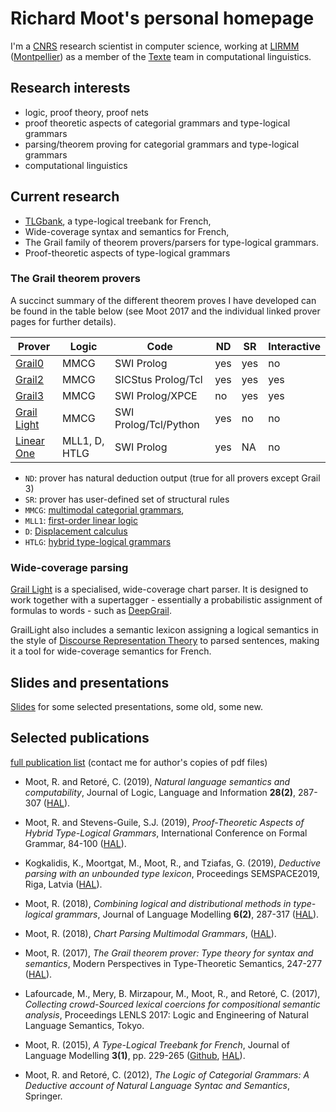 # Richard Moot's personal homepage


I'm a [CNRS](http://www.cnrs.fr) research scientist in computer science, working at [LIRMM](http://www.lirmm.fr) ([Montpellier](https://www.montpellier.fr)) as a member of the [Texte](https://www.lirmm.fr/recherche/equipes/texte) team in computational linguistics.

## Research interests

* logic, proof theory, proof nets
* proof theoretic aspects of categorial grammars and type-logical grammars
* parsing/theorem proving for categorial grammars and type-logical grammars
* computational linguistics

## Current research

* [TLGbank](https://richardmoot.github.io/TLGbank/), a type-logical treebank  for French,
* Wide-coverage syntax and semantics for French,
* The Grail family of theorem provers/parsers for type-logical grammars.
* Proof-theoretic aspects of type-logical grammars

### The Grail theorem provers

A succinct summary of the different theorem proves I have developed can be found in the table below (see Moot 2017 and the individual linked prover pages for further details). 

| Prover       | Logic           | Code | ND  | SR | Interactive |
|---------|----------|-----|-----|-----| -----|
| [Grail0](https://github.com/RichardMoot/Grail0) | MMCG | SWI Prolog |yes | yes | no |
| [Grail2](https://github.com/RichardMoot/Grail2) | MMCG | SICStus Prolog/Tcl|  yes | yes | yes |
| [Grail3](https://github.com/RichardMoot/Grail) | MMCG | SWI Prolog/XPCE | no | yes | yes |
| [Grail Light](https://github.com/RichardMoot/GrailLight) | MMCG | SWI Prolog/Tcl/Python | yes | no | no |
| [Linear One](https://github.com/RichardMoot/LinearOne) | MLL1, D, HTLG | SWI Prolog | yes | NA | no |

* `ND`: prover has natural deduction output (true for all provers except Grail 3)
* `SR`: prover has user-defined set of structural rules 
* `MMCG`: [multimodal categorial grammars](https://academic.oup.com/jigpal/article/3/2-3/371/732861), 
* `MLL1`: [first-order linear logic](https://hal.archives-ouvertes.fr/hal-00826416)
* `D`: [Displacement calculus](https://link.springer.com/article/10.1007/s10849-010-9129-2)
* `HTLG`: [hybrid type-logical grammars](https://www.researchgate.net/publication/268982205_Hybrid_Type-Logical_Categorial_Grammar)


### Wide-coverage parsing

 [Grail Light](https://github.com/RichardMoot/GrailLight) is a specialised, wide-coverage chart parser. It is designed to work together with a supertagger - essentially a probabilistic assignment of formulas to words - such as [DeepGrail](https://richardmoot.github.io/DeepGrail/).

GrailLight also includes a semantic lexicon assigning a logical semantics in the style of [Discourse Representation Theory](https://en.wikipedia.org/wiki/Discourse_representation_theory) to parsed sentences, making it a tool for wide-coverage semantics for French. 

## Slides and presentations

[Slides](https://richardmoot.github.io/slides/) for some selected presentations, some old, some new.

## Selected publications

[full publication list](https://scholar.google.fr/citations?user=l8_rzAoAAAAJ&hl=nl) (contact me for author's copies of pdf files)

* Moot, R. and Retoré, C. (2019), _Natural language semantics and computability_, Journal of
Logic, Language and Information **28(2)**, 287-307 ([HAL](https://hal.archives-ouvertes.fr/lirmm-01471644v1)).

* Moot, R. and Stevens-Guile, S.J.  (2019),  _Proof-Theoretic Aspects of Hybrid Type-Logical Grammars_, International Conference on Formal Grammar, 84-100 ([HAL](https://hal.archives-ouvertes.fr/lirmm-02268104v1)).

* Kogkalidis, K., Moortgat, M., Moot, R., and Tziafas, G. (2019), _Deductive parsing with an unbounded type lexicon_, Proceedings SEMSPACE2019, Riga, Latvia ([HAL](https://hal.archives-ouvertes.fr/lirmm-02313572v1)). 

* Moot, R. (2018), _Combining logical and distributional methods in type-logical grammars_, Journal of Language Modelling **6(2)**, 287-317 ([HAL](https://hal.archives-ouvertes.fr/lirmm-01651508v1)).

* Moot, R. (2018), _Chart Parsing Multimodal Grammars_, ([HAL](https://hal.archives-ouvertes.fr/hal-02101396/)).

* Moot, R. (2017), _The Grail theorem prover: Type theory for syntax and semantics_, Modern Perspectives in Type-Theoretic Semantics, 247-277 ([HAL](https://hal.archives-ouvertes.fr/lirmm-01471644v1)).

* Lafourcade, M., Mery, B. Mirzapour, M., Moot, R., and Retoré, C. (2017), _Collecting crowd-Sourced lexical coercions for compositional semantic analysis_, Proceedings LENLS 2017: Logic and Engineering of Natural Language Semantics, Tokyo.

* Moot, R. (2015), _A Type-Logical Treebank for French_, Journal of
Language Modelling **3(1)**, pp. 229-265 ([Github](https://richardmoot.github.io/TLGbank/), [HAL](https://hal.archives-ouvertes.fr/hal-02102867v1)).

* Moot, R. and Retoré, C. (2012), _The Logic of Categorial Grammars: A Deductive account of Natural Language Syntac and Semantics_, Springer.

